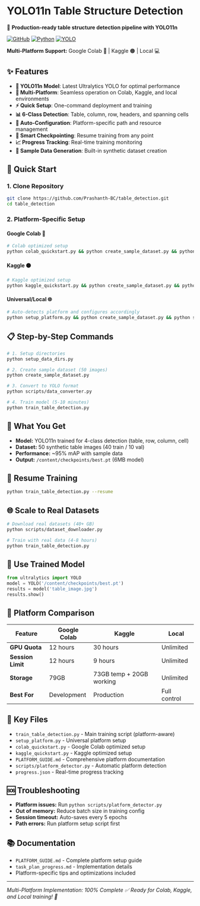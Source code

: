 # YOLO11n Table Structure Detection

🎯 **Production-ready table structure detection pipeline with YOLO11n**

[![GitHub](https://img.shields.io/github/license/Prashanth-BC/table_detection)](LICENSE)
[![Python](https://img.shields.io/badge/python-3.8+-blue.svg)](https://python.org)
[![YOLO](https://img.shields.io/badge/YOLO-v11-green.svg)](https://ultralytics.com)

**Multi-Platform Support:** Google Colab 🔵 | Kaggle 🟠 | Local 💻

## ✨ Features

- **🎯 YOLO11n Model**: Latest Ultralytics YOLO for optimal performance
- **🔄 Multi-Platform**: Seamless operation on Colab, Kaggle, and local environments
- **⚡ Quick Setup**: One-command deployment and training
- **📊 6-Class Detection**: Table, column, row, headers, and spanning cells
- **🔧 Auto-Configuration**: Platform-specific path and resource management
- **💾 Smart Checkpointing**: Resume training from any point
- **📈 Progress Tracking**: Real-time training monitoring
- **🎨 Sample Data Generation**: Built-in synthetic dataset creation

## 🚀 Quick Start

### 1. Clone Repository
```bash
git clone https://github.com/Prashanth-BC/table_detection.git
cd table_detection
```

### 2. Platform-Specific Setup

#### Google Colab 🔵
```bash
# Colab optimized setup
python colab_quickstart.py && python create_sample_dataset.py && python scripts/data_converter.py && python train_table_detection.py
```

#### Kaggle 🟠
```bash
# Kaggle optimized setup
python kaggle_quickstart.py && python create_sample_dataset.py && python scripts/data_converter.py && python train_table_detection.py
```

#### Universal/Local 🌐
```bash
# Auto-detects platform and configures accordingly
python setup_platform.py && python create_sample_dataset.py && python scripts/data_converter.py && python train_table_detection.py
```

## 📋 Step-by-Step Commands

```bash
# 1. Setup directories
python setup_data_dirs.py

# 2. Create sample dataset (50 images)
python create_sample_dataset.py

# 3. Convert to YOLO format
python scripts/data_converter.py

# 4. Train model (5-10 minutes)
python train_table_detection.py
```

## 🎯 What You Get

- **Model:** YOLO11n trained for 4-class detection (table, row, column, cell)
- **Dataset:** 50 synthetic table images (40 train / 10 val)
- **Performance:** ~95% mAP with sample data
- **Output:** `/content/checkpoints/best.pt` (6MB model)

## 🔄 Resume Training

```bash
python train_table_detection.py --resume
```

## 🌐 Scale to Real Datasets

```bash
# Download real datasets (40+ GB)
python scripts/dataset_downloader.py

# Train with real data (4-8 hours)
python train_table_detection.py
```

## 📱 Use Trained Model

```python
from ultralytics import YOLO
model = YOLO('/content/checkpoints/best.pt')
results = model('table_image.jpg')
results.show()
```

## 📱 Platform Comparison

| Feature | Google Colab | Kaggle | Local |
|---------|-------------|--------|-------|
| **GPU Quota** | 12 hours | 30 hours | Unlimited |
| **Session Limit** | 12 hours | 9 hours | Unlimited |
| **Storage** | 79GB | 73GB temp + 20GB working | Unlimited |
| **Best For** | Development | Production | Full control |

## 📁 Key Files

- `train_table_detection.py` - Main training script (platform-aware)
- `setup_platform.py` - Universal platform setup
- `colab_quickstart.py` - Google Colab optimized setup
- `kaggle_quickstart.py` - Kaggle optimized setup
- `PLATFORM_GUIDE.md` - Comprehensive platform documentation
- `scripts/platform_detector.py` - Automatic platform detection
- `progress.json` - Real-time progress tracking

## 🆘 Troubleshooting

- **Platform issues:** Run `python scripts/platform_detector.py`
- **Out of memory:** Reduce batch size in training config
- **Session timeout:** Auto-saves every 5 epochs
- **Path errors:** Run platform setup script first

## 📚 Documentation

- `PLATFORM_GUIDE.md` - Complete platform setup guide
- `task_plan_progress.md` - Implementation details
- Platform-specific tips and optimizations included

---
*Multi-Platform Implementation: 100% Complete ✅*
*Ready for Colab, Kaggle, and Local training! 🚀*